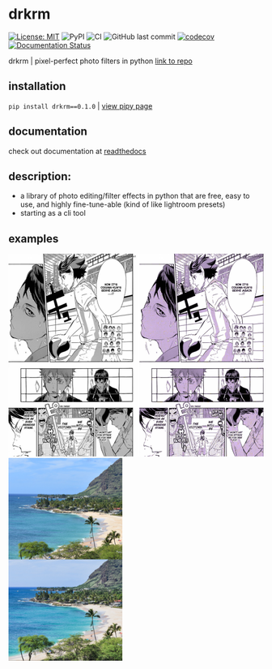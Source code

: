 # drkrm

[![License: MIT](https://img.shields.io/badge/license-MIT-green.svg)](https://github.com/ursulaott/COMS4995/blob/master/LICENSE)
![PyPI](https://img.shields.io/pypi/v/drkrm)
![CI](https://github.com/ursulaott/drkrm/workflows/CI/badge.svg)
![GitHub last commit](https://img.shields.io/github/last-commit/ursulaott/drkrm)
[![codecov](https://codecov.io/gh/ursulaott/drkrm/branch/master/graph/badge.svg?token=AKEGV74WVZ)](undefined)
[![Documentation Status](https://readthedocs.org/projects/drkrm/badge/?version=latest)](https://drkrm.readthedocs.io/en/latest/?badge=latest)

drkrm | pixel-perfect photo filters in python [link to repo](https://github.com/ursulaott/COMS4995)

## installation

`pip install drkrm==0.1.0` | [view pipy page](https://pypi.org/project/drkrm/)


## documentation

check out documentation at [readthedocs](https://drkrm.readthedocs.io/en/latest/)

## description:
- a library of photo editing/filter effects in python that are free, easy to use, and highly fine-tune-able (kind of like lightroom presets)
- starting as a cli tool

## examples
<img src="examples/mangarecolor.png" alt="manga recolor" height="400" /> <img src="examples/beach.jpg" alt="normal photo editing" height="400" />
